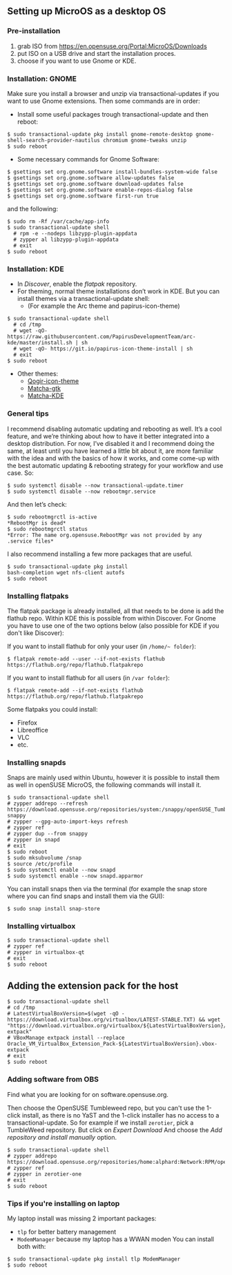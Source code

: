 ## Setting up MicroOS as a desktop OS
### Pre-installation
1. grab ISO from https://en.opensuse.org/Portal:MicroOS/Downloads
2. put ISO on a USB drive and start the installation proces.
3. choose if you want to use Gnome or KDE.

### Installation: GNOME
Make sure you install a browser and unzip via transactional-updates if you want to use Gnome extensions. Then some commands are in order:

* Install some useful packages trough transactional-update and then reboot:
```
$ sudo transactional-update pkg install gnome-remote-desktop gnome-shell-search-provider-nautilus chromium gnome-tweaks unzip
$ sudo reboot
```

* Some necessary commands for Gnome Software: 
```
$ gsettings set org.gnome.software install-bundles-system-wide false
$ gsettings set org.gnome.software allow-updates false
$ gsettings set org.gnome.software download-updates false
$ gsettings set org.gnome.software enable-repos-dialog false
$ gsettings set org.gnome.software first-run true
```
and the following:
```
$ sudo rm -Rf /var/cache/app-info
$ sudo transactional-update shell
  # rpm -e --nodeps libzypp-plugin-appdata
  # zypper al libzypp-plugin-appdata
  # exit
$ sudo reboot
```

### Installation: KDE
* In _Discover_, enable the _flatpak_ repository.
* For theming, normal theme installations don’t work in KDE. But you can install themes via a transactional-update shell:
    * (For example the Arc theme and papirus-icon-theme)
```
$ sudo transactional-update shell
  # cd /tmp
  # wget -qO- https://raw.githubusercontent.com/PapirusDevelopmentTeam/arc-kde/master/install.sh | sh
  # wget -qO- https://git.io/papirus-icon-theme-install | sh
  # exit
$ sudo reboot
```
* Other themes:
    * [Qogir-icon-theme](https://github.com/vinceliuice/Qogir-icon-theme)
    * [Matcha-gtk](https://github.com/vinceliuice/Matcha-gtk-theme)
    * [Matcha-KDE](https://github.com/vinceliuice/Matcha-kde)

### General tips
I recommend disabling automatic updating and rebooting as well. It’s a cool feature, and we’re thinking about how to have it better integrated into a desktop distribution. For now, I’ve disabled it and I recommend doing the same, at least until you have learned a little bit about it, are more familiar with the idea and with the basics of how it works, and come come-up with the best automatic updating & rebooting strategy for your workflow and use case. So:
```
$ sudo systemctl disable --now transactional-update.timer
$ sudo systemctl disable --now rebootmgr.service
```
And then let’s check:
```
$ sudo rebootmgrctl is-active
*RebootMgr is dead*
$ sudo rebootmgrctl status
*Error: The name org.opensuse.RebootMgr was not provided by any .service files*
```

I also recommend installing a few more packages that are useful.
```
$ sudo transactional-update pkg install
bash-completion wget nfs-client autofs
$ sudo reboot
```


### Installing flatpaks

The flatpak package is already installed, all that needs to be done is add the flathub repo. Within KDE this is possible from within Discover. For Gnome you have to use one of the two options below (also possible for KDE if you don't like Discover):

If you want to install flathub for only your user (in `/home/~ folder`):
```
$ flatpak remote-add --user --if-not-exists flathub https://flathub.org/repo/flathub.flatpakrepo
```
If you want to install flathub for all users (in `/var folder`):
```
$ flatpak remote-add --if-not-exists flathub https://flathub.org/repo/flathub.flatpakrepo
```
Some flatpaks you could install:
- Firefox
- Libreoffice
- VLC
- etc.


### Installing snapds

Snaps are mainly used within Ubuntu, however it is possible to install them as well in openSUSE MicroOS, the following commands will install it.

```
$ sudo transactional-update shell
# zypper addrepo --refresh https://download.opensuse.org/repositories/system:/snappy/openSUSE_Tumbleweed snappy
# zypper --gpg-auto-import-keys refresh
# zypper ref
# zypper dup --from snappy
# zypper in snapd
# exit
$ sudo reboot
$ sudo mksubvolume /snap
$ source /etc/profile
$ sudo systemctl enable --now snapd
$ sudo systemctl enable --now snapd.apparmor
```
You can install snaps then via the terminal (for example the snap store where you can find snaps and install them via the GUI):
```
$ sudo snap install snap-store
```

### Installing virtualbox
```
$ sudo transactional-update shell
# zypper ref
# zypper in virtualbox-qt
# exit
$ sudo reboot
```

## Adding the extension pack for the host
```
$ sudo transactional-update shell
# cd /tmp
# LatestVirtualBoxVersion=$(wget -qO - https://download.virtualbox.org/virtualbox/LATEST-STABLE.TXT) && wget "https://download.virtualbox.org/virtualbox/${LatestVirtualBoxVersion}/Oracle_VM_VirtualBox_Extension_Pack-${LatestVirtualBoxVersion}.vbox-extpack"
# VBoxManage extpack install --replace Oracle_VM_VirtualBox_Extension_Pack-${LatestVirtualBoxVersion}.vbox-extpack
# exit
$ sudo reboot
```

### Adding software from OBS
Find what you are looking for on software.opensuse.org.

Then choose the OpenSUSE Tumbleweed repo, but you can't use the 1-click install, as there is no YaST and the 1-click installer has no access to a transactional-update.
So for example if we install `zerotier`, pick a TumbleWeed repository. But click on _Expert Download_
And choose the _Add repository and install manually_ option.
```
$ sudo transactional-update shell
# zypper addrepo https://download.opensuse.org/repositories/home:alphard:Network:RPM/openSUSE_Tumbleweed/home:alphard:Network:RPM.repo # zypper ref
# zypper in zerotier-one
# exit
$ sudo reboot
```
### Tips if you're installing on laptop
My laptop install was missing 2 important packages:
* `tlp` for better battery management
* `ModemManager` because my laptop has a WWAN moden
You can install both with:
```
$ sudo transactional-update pkg install tlp ModemManager
$ sudo reboot
```
